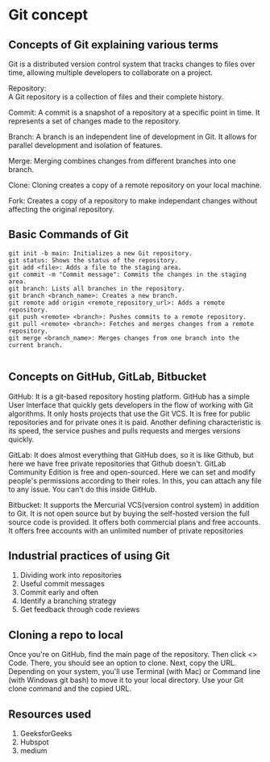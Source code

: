 # Git concept

## Concepts of Git explaining various terms

 Git is a distributed version control system that tracks changes to files over time, allowing multiple developers to collaborate on a project.

 Repository:  
 A Git repository is a collection of files and their complete history.
 
 Commit: 
 A commit is a snapshot of a repository at a specific point in time. It represents a set of changes made to the repository.
 
 Branch: 
 A branch is an independent line of development in Git. It allows for parallel development and isolation of features.
 
 Merge: 
 Merging combines changes from different branches into one branch.
 
 Clone: 
 Cloning creates a copy of a remote repository on your local machine.

 Fork:
 Creates a copy of a repository to make independant changes without affecting the original repository.

## Basic Commands of Git
```
git init -b main: Initializes a new Git repository.
git status: Shows the status of the repository.
git add <file>: Adds a file to the staging area.
git commit -m "Commit message": Commits the changes in the staging area.
git branch: Lists all branches in the repository.
git branch <branch_name>: Creates a new branch.
git remote add origin <remote_repository_url>: Adds a remote repository.
git push <remote> <branch>: Pushes commits to a remote repository.
git pull <remote> <branch>: Fetches and merges changes from a remote repository.
git merge <branch_name>: Merges changes from one branch into the current branch.


```
## Concepts on GitHub, GitLab, Bitbucket

GitHub:
It is a git-based repository hosting platform. GitHub has a simple User Interface that quickly gets developers in the flow of working with Git algorithms. It only hosts projects that use the Git VCS. It is free for public repositories and for private ones it is paid.  Another defining characteristic is its speed, the service pushes and pulls requests and merges versions quickly.

GitLab:
It does almost everything that GitHub does, so it is like Github, but here we have free private repositories that Github doesn't. GitLab Community Edition is free and open-sourced. Here we can set and modify people's permissions according to their roles. In this, you can attach any file to any issue. You can't do this inside GitHub.

Bitbucket:
It supports the Mercurial VCS(version control system) in addition to Git. It is not open source but by buying the self-hosted version the full source code is provided. It offers both commercial plans and free accounts. It offers free accounts with an unlimited number of private repositories

## Industrial practices of using Git

1. Dividing work into repositories
2. Useful commit messages
3. Commit early and often
4. Identify a branching strategy
5. Get feedback through code reviews

## Cloning a repo to local

Once you're on GitHub, find the main page of the repository. Then click <> Code. There, you should see an option to clone. Next, copy the URL. Depending on your system, you'll use Terminal (with Mac) or Command line (with Windows git bash) to move it to your local directory. Use your Git clone command and the copied URL. 

## Resources used

1. GeeksforGeeks
2. Hubspot
3. medium

